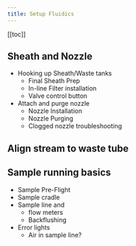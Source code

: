 ```yaml
---
title: Setup Fluidics
---
```





<!-- Reference Links -->
<!-- Usage -->
<!-- [img-label]: ./assets/filename.png -->
<!-- ![Caption Text][img-label] -->
<!-- Assets -->

<!-- URLs -->

<!-- End Ref Links -->


[[toc]]



## Sheath and Nozzle

-   Hooking up Sheath/Waste tanks
    -   Final Sheath Prep
    -   In-line Filter installation
    -   Valve control button 
-   Attach and purge nozzle
    -   Nozzle Installation
    -   Nozzle Purging
    -   Clogged nozzle troubleshooting

## Align stream to waste tube


## Sample running basics

-   Sample Pre-Flight
-   Sample cradle
-   Sample line and 
    -   flow meters
    -   Backflushing
-   Error lights
    -   Air in sample line?






